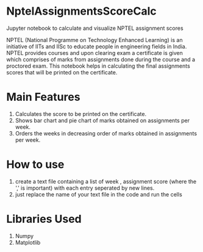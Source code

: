 # NptelAssignmentsScoreCalc
Jupyter notebook to calculate and visualize NPTEL assignment scores

NPTEL (National Programme on Technology Enhanced Learning) is an initiative of IITs and IISc to educate people in engineering fields in India. NPTEL provides courses and upon clearing exam a certificate is given which comprises of marks from assignments done during the course and a proctored exam. This notebook helps in calculating the final assignments scores that will be printed on the certificate.


# Main Features
1. Calculates the score to be printed on the certificate.
2. Shows bar chart and pie chart of marks obtained on assignments per week.
3. Orders the weeks in decreasing order of marks obtained in assignments per week.

# How to use
1. create a text file containing a list of week , assignment score (where the ',' is important) with each entry seperated by new lines.
2. just replace the name of your text file in the code and run the cells

# Libraries Used
1. Numpy
2. Matplotlib
